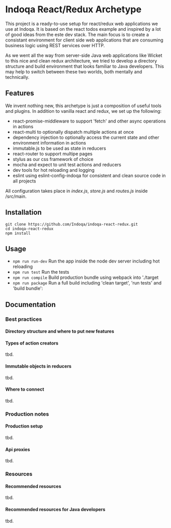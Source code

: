 # Indoqa React/Redux Archetype

This project is a ready-to-use setup for react/redux web applications we use at Indoqa. It is based on the 
react todos example and inspired by a lot of good ideas from the este dev stack. The main focus is to create a
consistant environment for client side web applications that are consuming business logic using REST services over HTTP. 

As we went all the way from server-side Java web applications like Wicket to this nice and clean redux architecture, we 
tried to develop a directory structure and build environment that looks familiar to Java developers. This may help to switch between these two worlds, both mentally and technically. 

## Features

We invent nothing new, this archetype is just a composition of useful tools and plugins. In addition to vanilla react and redux, we set up the following:

  * react-promise-middleware to support 'fetch' and other async operations in actions
  * react-multi to optionally dispatch multiple actions at once
  * dependency injection to optionally access the current state and other environment information in actions
  * immutable.js to be used as state in reducers
  * react-router to support multipe pages
  * stylus as our css framework of choice
  * mocha and expect to unit test actions and reducers
  * dev tools for hot reloading and logging
  * eslint using eslint-config-indoqa for consistent and clean source code in all projects

All configuration takes place in *index.js*, *store.js* and *routes.js* inside /src/main. 

## Installation

```
git clone https://github.com/Indoqa/indoqa-react-redux.git
cd indoqa-react-redux
npm install
```

## Usage

  * ```npm run run-dev``` Run the app inside the node dev server including hot reloading
  * ```npm run test``` Run the tests
  * ```npm run compile``` Build production bundle using webpack into './target
  * ```npm run package``` Run a full build including 'clean target', 'run tests' and 'build bundle':

## Documentation
### Best practices
#### Directory structure and where to put new features
#### Types of action creators
tbd.
#### Immutable objects in reducers
tbd.
#### Where to **connect**
tbd.
### Production notes
#### Production setup
tbd.
#### Api proxies
tbd.
### Resources
#### Recommended resources
tbd.
#### Recommended resources for Java developers
tbd.



